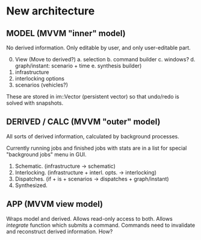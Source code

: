 # New architecture

## MODEL (MVVM "inner" model)
No derived information.  Only editable by user, and only user-editable part.

0. View  (Move to derived?)
  a. selection
  b. command builder
  c. windows? 
  d. graph/instant: scenario + time
  e. synthesis builder)
1. infrastructure
2. interlocking options
3. scenarios (vehicles?)

These are stored in im::Vector (persistent vector) so that 
undo/redo is solved with snapshots.

## DERIVED / CALC (MVVM "outer" model)
All sorts of derived information, calculated by background processes.

Currently running jobs and finished jobs with stats are in a list
for special "background jobs" menu in GUI.

1. Schematic. (infrastructure -> schematic)
2. Interlocking. (infrastructure + interl. opts. -> interlocking)
3. Dispatches. (if + is + scenarios -> dispatches + graph/instant)
4. Synthesized.

## APP (MVVM view model)
Wraps model and derived. Allows read-only access to both.
Allows *integrate* function which submits a command.
Commands need to invalidate and reconstruct derived information. How?
